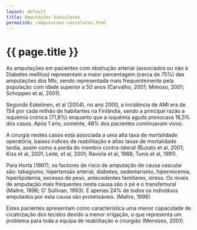 ```yaml
---
layout: default
title: Amputações Vasculares
permalink: /amputacoes-vasculares.html
---
```


#  {{ page.title }}

As amputações em pacientes com obstrução arterial (associados ou não à Diabetes mellitus) representam a maior percentagem (cerca de 75%) das amputações dos MIs, sendo representada mais frequentemente pela população com idade superior a 50 anos (Carvalho, 2001; Mimoso, 2001; Schoppen et al, 2001).

Segundo Eskelinen, et al (2004), no ano 2000, a incidência de AMI era de 154 por cada milhão de habitantes na Finlândia, sendo a principal razão a isquémia crónica (71,8%) enquanto que a isquémia aguda provocava 16,5% dos casos. Após 1 ano, somente, 48% dos pacientes continuavam vivos.

A cirurgia nestes casos está associada a uma alta taxa de mortalidade operatória, baixos índices de reabilitação e altas taxas de mortalidade tardia, assim como a perda do membro contra-lateral (Buzato et al, 2001; Kiss et al, 2001; Leite, et al, 2001; Raviola et al, 1988; Tunis et al, 1991).

Para Horta (1997), os factores de risco de amputação de causa vascular são: tabagismo, hipertensão arterial, diabetes, sedentarismo, hipermicemia, hiperlipidemia, excesso de peso, antecedentes familiares, stress.
Os níveis de amputação mais frequentes nesta causa são o pé e o transfemural (Maître, 1996; O’ Sullivan, 1993). E apenas 24% de todos os indivíduos amputados por esta causa são protetisáveis. (Maître, 1996)

Estes pacientes apresentam como característica uma menor capacidade de cicatrização dos tecidos devido a menor irrigação, o que representa um problema para toda a equipa de reabilitação e cirurgião (Menezes, 2001).
